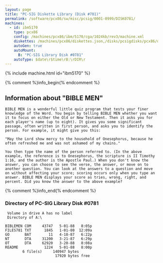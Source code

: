 ```yaml
---
layout: page
title: "PC-SIG Diskette Library (Disk #781)"
permalink: /software/pcx86/sw/misc/pcsig/0001-0999/DISK0781/
machines:
  - id: ibm5170
    type: pcx86
    config: /machines/pcx86/ibm/5170/cga/1024kb/rev3/machine.xml
    diskettes: /machines/pcx86/diskettes.json,/disks/pcsigdisks/pcx86/diskettes.json
    autoGen: true
    autoMount:
      B: "PC-SIG Library Disk #0781"
    autoType: $date\r$time\rB:\rDIR\r
---
```


{% include machine.html id="ibm5170" %}

{% comment %}info_begin{% endcomment %}

## Information about "BIBLE MEN"

    BIBLE MEN is a wonderful little quiz program that tests your finer
    knowledge of the Word. You begin by telling BIBLE MEN whether you want
    it to focus on either the Old or New Testament. Then it asks you for
    each player's name (up to eight). It gives you some significant
    passage, often written in first person, and asks you to identify the
    person. For example, it might give you this:
    
    "May the Lord show mercy to the household of Onesephorus, because he
    often refreshed me and was not ashamed of my chains."
    
    You then type the name of the person referred to. (In the above
    example, the reference is to Onesephorus, the scripture is II Timothy
    1:16, and the author is the Apostle Paul.) When you don't know the
    answer, you can choose to see the verse, the answer, or move on to
    another question. You can look at the answers to a question and move
    on without affecting your score; scoring occurs only when you type an
    answer. BIBLE MEN displays your score as tries, wrong, right, and
    percent. Did you know the answer to the above example?
{% comment %}info_end{% endcomment %}


### Directory of PC-SIG Library Disk #0781

     Volume in drive A has no label
     Directory of A:\

    BIBLEMEN COM     43747   5-01-88   8:05p
    FILES781 TXT      1845   1-01-80  12:09a
    GO       BAT        11   4-18-87   6:22p
    NT       DTA     31200   3-21-87   6:29p
    OT       DTA     62920   3-20-88   8:08a
    README            1224   5-01-88   8:00p
            6 file(s)     140947 bytes
                           17920 bytes free
